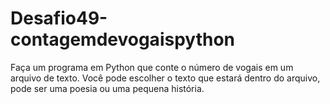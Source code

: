 # Desafio49-contagemdevogaispython
Faça um programa em Python que conte o número de vogais em um arquivo de texto. Você pode escolher o texto que estará dentro do arquivo, pode ser uma poesia ou uma pequena história.
